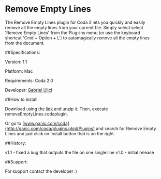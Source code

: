 Remove Empty Lines
==================

The Remove Empty Lines plugin for Coda 2 lets you quickly and easily remove all the empty lines from your current file. Simply select select 'Remove Empty Lines' from the Plug-ins menu (or use the keyboard shortcut 'Cmd + Option + L') to automagically remove all the empty lines from the document.

##Specifications:

Version: 1.1

Platform: Mac

Requirements: Coda 2.0

Developer: [Gabriel Ulici](http://nightideaslab.com/gabe_portfolio)

##How to install

Download using the [link](https://github.com/NightIdeasLab/Remove-Empty-Lines/archive/master.zip) and unzip it. Then, execute removeEmptyLines.codaplugin.

Or go to [www.panic.com/coda](http://panic.com/coda/plugins.php#Plugins) and search for Remove Empty Lines and just click on Install button that is on the right.

##History:

v1.1 - fixed a bug that outputs the file on one single line
v1.0 - initial release

##Support:

For support contact the developer :)
